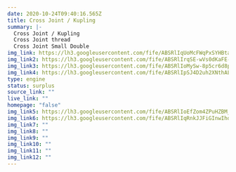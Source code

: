 ```yaml
---
date: 2020-10-24T09:40:16.565Z
title: Cross Joint / Kupling
summary: |-
  Cross Joint / Kupling
  Cross Joint thread
  Cross Joint Small Double
img_link: https://lh3.googleusercontent.com/fife/ABSRlIqUoMcFWqPxSYHBta-SXAOrk-ZU7-Qsw4CarZ1ab26L-RpYgf4M9OTwvyk22jWWvGaW4d6gTuXF4TJWc4e6jmQ_-nTdYPV1UhKz9WbsFIR-XC8Vsf8Z_kychNHJ-0ul6xs8yuWa5TVGSj_ucEIR7rsBUrbQzbLrexMNqLXn3FIC2mntd8rNwmhYGaphLmcMbDOHUA0Zr1yXtqxnb9lUScZLfjhrNcrdUpIR9TTIUtlQ62wnvLVGV2IJfo9rxBOtNgpYIeGyZAqCTYoe0vPcFQHHZfvnFNdWP2OAHi3uaxkcalRgWvHOAk-u3T-hQF1T1NQMdbmvsqXVBVPSpP7i1nctJ_CzhG22LHgrm36BU6D0LoKzB0cx_XLfzfQq464s4uEmEkuJFtwvvWZSniEDRNdCnmqGfAw2d9rg_uPHNFX-mfVc_AMLze7Irmwrcd1Pu5eyq2dRnVlZjqmsxXPDw_5Nql35X4V2oDl__hWPA65suhRDARFrMTscURCcSIM8a4mBfqpTzosq4goEppf4EK-p9sUr4uU51SsdW12dIMcgu-jhFwNx5QXu2LFI4Y0WRELViVcKAkH_VS0pIicdDDjAqxXO4rxR3v2TTBEnq_DO81EOF7V3XRUlkVvqsCqpy-Ulep0y882oeDumja2REfWX56DgvRApnCUnpqOUW-4kjHyVzYiIgXlqtlP1xA6cz2v3LGAnoya9mFYwQ7xeieJA2Vf8D3UUqA=w851-h666-ft
img_link2: https://lh3.googleusercontent.com/fife/ABSRlIrqSE-wVs0dKaFE-T_O_NbIGjwyQdKZZWZQ9rVszpoFU3HBEyqnIvphX4gDb8UPXInwhUUB8iarmTIn-xvoLGXPMO2sjd6wftlGgNLHAjovaA6yM-zGKYLouOJdO1BtD4Wdcb6XlU0S239IsRtCbxNFkY8A0NbDCEnDGK44jas_W4ImSjTT0cdgRczUUQ9ey0ggy0xX9pQ7aEGtODjttFUVnoVxYwVwkkdBRrrAej68KrD4VzrmjEsaf7YXK6QLj45N2kQoc8IlZTedK-iaRHqKrJ5_L86WW_J3xEWzCTkLZsnLdi2ieaohY5iwUUhusHuGiNs-1sP6V9zgSWJhKa72DUuFduXz_L3iAWmC4pLoVTsQ-7BHJnR5Pks8KfjH56mCXf6dvP-RDJypLPGS9ObsrIx20nrZx8xsOdr6FUcXcHkK86peEtBr7b7CPiWgWCI2xxh4sAcwEn6r3f6Ex-Cm4sobe5LOTVkmcIW2REAzj9F2A6k-OrGwhe-sgUVtljZILLd5JZIfh267jN7JR6QN-K5GErlLCTVS_FuKMwL3qI255FBLwEG5QuPGvjBkAa6QRswZKboMMePTm_-dhYEuEkMs6hsRmt0GIJ5wwPfUi6XEafJZgiuGB4C1QwEjMRZsOz09AwHQYTQ-4Hf6Ds6pXyw4GSt4YfBoOynY6wvJAThgM9Rr2KFI6q8S27LuJ9SyXPC96AVhUzEe0f4SYvIq4uUbAnveKw=w851-h666-ft
img_link3: https://lh3.googleusercontent.com/fife/ABSRlIoMySw-8p5cr6d8p92ZzQOY8LBuBAM_qK1wOOhZXXyL0NZB3qlXsejlfYuTlTvltVyyJluzUB3o1_5XmR83cVT2qK0WDpdiZdZjb3yHn_GK15saA_DLoIM-cKFia8kvESm61cMj7UcEhX_g7n6rv7wKDQLCz1J6mctJVrSlvVgLT8ao5yZpWdW0bapii6UqG3l2THzVlIE3jePFLoFuPrwTI9k7CfGBPvCxz1zd9toc62UuIQLHOdfqbXPEALh9HWHwh9ErGY4w24A7c6LN8EbMGsZQXG_7hs31BWO9ctlIprRWY-evHG-QVokvo-ZGxbAbX2_SX_dmKWQGnbNjIPt4v-OWGNse5XDCRw-X46fZgXa6_oAYWGC62EVacu9Xgjp5Tkv2E0vqrBJMrzuWkQG-fiwFi65_la0MV1iioEoAFriYxSVapyGE6mUyxUi-iAefVyykyybnUrU29qRNBvw1YZTN8oADB-VIdiKGeOOx8j3mldmi2pQ1Q2xD0vwW2sb4ftSWJP6Um1GKXFMe07hRQTqoAOKzj_6OTnsYQ9LU1on7TZ6CRrLLU8JCp8CPgoH4_ovEYZBsTtqqT3-FRBQflmmwildSlyqm7NXpMTdf3hF8Aayu8aVOoC8OUx8VtWCsapS9ZlKMQ1omz9FCCPp_ttBvYM5AXGP5mE6ls4MwZiSE-W0yBrcvmG1uvNXqOMv7edN_33VNycV3ptLhITPJptW-V2BXGg=w851-h666-ft
img_link4: https://lh3.googleusercontent.com/fife/ABSRlIpSJ4D2uh2XNthALnLDVHvBJQ99GJQDXlWjq9iLQ-pjxqy5ZcejfstuaxxMhoUTZRUSq_FuoJHnJhVHiIoE6mlcRxKrKXhdo2a3RCA3FNEYDyexDju_-N1uln4-kFMVRF-6FvAMBQaPJ47fh_So7Nx_3wtTqkKTWBofwvXmkkwdUoZ1rFon9gP95EILetx1ABsryxdLaeKS93GH-qjRONIThJIF2931H4Wo6pzwgo0CmxqGgq2hLrNUW4EkwCSnpM82PIzCaiqBUJ_-Dbp8Gf76F5ghleLCrojx7YHQGRwZmekrM3O6FesuzcBAC-n5e38MqaLb4O-HejGGU1JN7n-SXjzwq6TuOEoODUvOPaaCAorCkpyQetQIcCfHbzRlPdF_8T-R1sWXUpgIRkLPvplD1j_MbavzdCu4gaLFH0XjMH9HZp2sx2447oB8NFNiCA_GNpKg11Q6aGvbLCw-_StNWHo2tv_U9M0q4ksylfQBUBdCFsMmi8nI3pRngyRIYufr-tlj5iAaY8yfF7h4bCbq7XOqf7JnEFgMrOs9YcGJC7udCIwOMZH4W88zS_I83xOCvXu-QBxhOSBhgX5DlDNBU7_uNadkQW0Wf_kD_OhajKrvkRiR_ArtpRcB99bKZhOx157GUGIW9Rmj_LKIeHTpydbaCXV0a9kKqMRVIJjo7Wq9KeYtyFmKiR9owegW9RG_hvkf0nr-5A2OANgq_N5tkx8hjCUq9A=w851-h666-ft
type: engine
status: surplus
source_link: ""
live_link: ""
homepage: "false"
img_link5: https://lh3.googleusercontent.com/fife/ABSRlIoEfZom4ZPuHZBM_p-MODTL0pvnOI-weBW_1iFdc8WUN0R046n4SanJ6mKG7UsdvdDGK86UIzt2t0xffbir3UbPTtYtpcafRdZZfnuosmXjodKSZvCWs0HJ8NfFpXp5m2aDbn0QWjMzL1NBeJj9XYXvFFfudVQKQPiSmDppmDRPOj_gMX7GUTmGF_rvxd7u3vo_l84Y-I-noV9LSpe4C_-jHJAkEqZ41HB9GGvZ6iFkOok3dXIQWXlwaMXDjYD7yyw4ED4-yVq8GtvySh829j6mHJE3CBikzSjQMxGpf5eStXyM-vJkU4O2SycVwOTq5K9-5W30s-ahzEn5HoTYLukSmff-Yp7GjqKwS6pEIY9D56gmRjZ7Wlf_ZQroc7UBE6sK95H0Q7nf5JRFoW8MaboAkMjocCaIa8QzS280HfxsWBhahKPBHCHkbWOONcMYW-Dt4_Hr4nOjNPssh_m2Wof0VP8WWtKYiqKWyZ5Sz6CkvfBBqcFJxlOPeFHKMkScecbzGS6a_NgXojJ4xJFWzdouNgzplc3zG84jWcNA6YRaXwuXO08-nAkUcKDaIyR8ssQadETPzOd4TBhpEixgeg6N8rP1P1q7GAasr9KIIrLToOA1RY24DK9uWcDisMnsHDeNOYVE7Rtm8vaUbvQ2tr_PvsUU3PFUFX1nW-BwTF3W56WRMiq6ESnKM3GrAVAORFftxT7S8ThE5NqPRxH2MQ7VHWNytytiUg=w851-h666-ft
img_link6: https://lh3.googleusercontent.com/fife/ABSRlIqRnkJJFiGInwIhdCSyywacsmyy3ec3Yh9UDBj9LNqZlEcinAFtxyz0JHv4TiMZESMFTTqJKzQ8vD6UdOUI5Jp6_iyaI4MC0WqLJR9iBvTMZyFmrEdehVPdThK2FotkeoPqNaTk2fKPZCUPZfkbnrNmEv5D9BL-vl50H0ftWVBf7SU-9hUidVtdnF5F7hpOztiyy9XQdt5xAu45a1Vv_KF4JDaJY3p_i0-7_OVi0kYf0S3hir2z9la9ThdOpzo_3S8ZIEilK1_iPtSyH34LYoUcPiGjSOMpjDXP1QnWjTCGlMuXnJwrN0slLP6Q4KtPytVKriGJtHUlSV3JFr1bIIBMxRifEjdE6MOe0RiE_DfiPatYQHW5iJGD82YgxX1_pnu0oIWA5zkfdY6xNtND8j7fJbX2p6YKl1PG6g69_e3PYZ9SiPvOb5CCT6FrkCPgsoTIYTdSKfLit7TyI8f3pk5uMvlM6-dwGGL3-v2hT8cu__byhiq4KDaeU7TZIjwXFMtlh6NF4AZwBOQYKmuL4lApF44WXNf5KzWZyGlSsZDFO7jEdJai_u2Tv7QA9MwS6mBSCyHUIiuREJvbb00__xPzSE-D38YY7XVVLo5CaF_jDfT1XtUx5EewRCXLRcxmqOM8JsvUQUkr4GivwY1nyhZro3vI453HdLrQR-il1uzZvfIEtOaDvTPZb6f6MNjfP62OgcZ1ZbLbOW6E9vfUu4CJRt9OcI98TQ=w851-h666-ft
img_link7: ""
img_link8: ""
img_link9: ""
img_link10: ""
img_link11: ""
img_link12: ""
---
```

